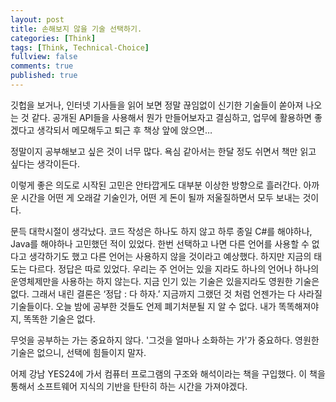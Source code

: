 ```yaml
---
layout: post
title: 손해보지 않을 기술 선택하기.
categories: [Think]
tags: [Think, Technical-Choice]
fullview: false
comments: true
published: true
---
```


깃헙을 보거나, 인터넷 기사들을 읽어 보면 정말 끊임없이 신기한 기술들이 쏟아져 나오는 것 같다. 공개된 API들을 사용해서 뭔가 만들어보자고 결심하고, 업무에 활용하면 좋겠다고 생각되서 메모해두고 퇴근 후 책상 앞에 앉으면…

정말이지 공부해보고 싶은 것이 너무 많다. 욕심 같아서는 한달 정도 쉬면서 책만 읽고 싶다는 생각이든다.

이렇게 좋은 의도로 시작된 고민은 안타깝게도 대부분 이상한 방향으로 흘러간다. 아까운 시간을 어떤 게 오래갈 기술인가, 어떤 게 돈이 될까 저울질하면서 모두 보내는 것이다.

문득 대학시절이 생각났다. 코드 작성은 하나도 하지 않고 하루 종일 C#를 해야하나, Java를 해야하나 고민했던 적이 있었다. 한번 선택하고 나면 다른 언어를 사용할 수 없다고 생각하기도 했고 다른 언어는 사용하지 않을 것이라고 예상했다. 하지만 지금의 태도는 다르다. 정답은 따로 있었다. 우리는 주 언어는 있을 지라도 하나의 언어나 하나의 운영체제만을 사용하는 하지 않는다. 지금 인기 있는 기술은 있을지라도 영원한 기술은 없다. 그래서 내린 결론은 ‘정답 : 다 하자.’ 지금까지 그랬던 것 처럼 언젠가는 다 사라질 기술들이다. 오늘 밤에 공부한 것들도 언제 폐기처분될 지 알 수 없다. 내가 똑똑해져야지, 똑똑한 기술은 없다.

무엇을 공부하는 가는 중요하지 않다. '그것을 얼마나 소화하는 가'가 중요하다. 영원한 기술은 없으니, 선택에 힘들이지 말자.

어제 강남 YES24에 가서 컴퓨터 프로그램의 구조와 해석이라는 책을 구입했다. 이 책을 통해서 소프트웨어 지식의 기반을 탄탄히 하는 시간을 가져야겠다.
